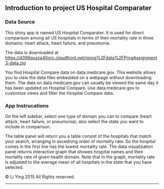 ## Introduction to project US Hospital Comparater

### Data Source
This shiny app is named US Hospital Comparater. It is used for direct comparison among all US hospitals in terms of their mortality rate in three domains: heart attack, heart failure, and pneumonia. 

The data is downloaded at https://d396qusza40orc.cloudfront.net/rprog%2Fdata%2FProgAssignment3-data.zip

You find Hospital Compare data on data.medicare.gov. This website allows you to view the data files embedded on a webpage without downloading them. The data on data.medicare.gov can usually be viewed the same day it has been updated on Hospital Compare. Use data.medicare.gov to customize views and filter the Hospital Compare data.

### App Instrucations
On the left sidebar, select one type of domain you can to compare (heart attack, heart failure, or pneumonia); also select the state you want to include in comparison. 

The table panel will return you a table consist of the hospitals that match your search, arranging in ascedning order of mortality rate. So the hospital comes in the first line has the lowest mortality rate. The data visualization panel returns interactive graph that showes hospital names and their mortality rate of given health domain. Note that in the graph, mortality rate is adjusted to the average mean of all hospitals in the state that you have selected. 


© Li Ying 2015 All Rights reserved.
****
